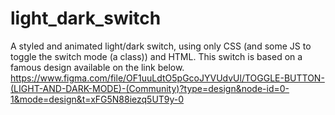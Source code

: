# light_dark_switch
A styled and animated light/dark switch, using only CSS (and some JS to toggle the switch mode (a class)) and HTML.
This switch is based on a famous design available on the link below.
https://www.figma.com/file/OF1uuLdtO5pGcoJYVUdvUl/TOGGLE-BUTTON-(LIGHT-AND-DARK-MODE)-(Community)?type=design&node-id=0-1&mode=design&t=xFG5N88iezq5UT9y-0
